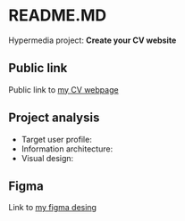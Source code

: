 # README.MD
Hypermedia project: **Create your CV website**

## Public link
Public link to [my CV webpage](https://oleksandrarman.github.io/)

## Project analysis
* Target user profile:
* Information architecture:
* Visual design:

## Figma
Link to [my figma desing](https://oleksandrarman.github.io/)
